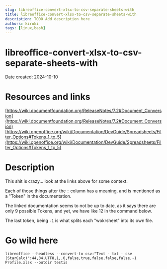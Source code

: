 ```yaml
---
slug: libreoffice-convert-xlsx-to-csv-separate-sheets-with
title: libreoffice-convert-xlsx-to-csv-separate-sheets-with
description: TODO Add description here
authors: kiroki
tags: [linux,bash]
---
```


# libreoffice-convert-xlsx-to-csv-separate-sheets-with

Date created: 2024-10-10

# Resources and links

[https://wiki.documentfoundation.org/ReleaseNotes/7.2#Document_Conversion](https://wiki.documentfoundation.org/ReleaseNotes/7.2#Document_Conversion)
[https://wiki.openoffice.org/wiki/Documentation/DevGuide/Spreadsheets/Filter_Options#Tokens_1_to_5](https://wiki.openoffice.org/wiki/Documentation/DevGuide/Spreadsheets/Filter_Options#Tokens_1_to_5)

# Description

This shit is crazy... look at the links above for some context.

Each of those things after the `:` column has a meaning, and is mentioned as a
"Token" in the documentation.

The linked documentation seems to not be up to date, as it says there are only
9 possible Tokens, and yet, we have like 12 in the command below.

The last token, being `-1` is what splits each "wokrsheet" into its own file.

# Go wild here

```shell-session
libreoffice --headless --convert-to csv:"Text - txt - csv (StarCalc)":44,34,UTF8,1,,0,false,true,false,false,false,-1 Profile.xlsx --outdir testis
```

